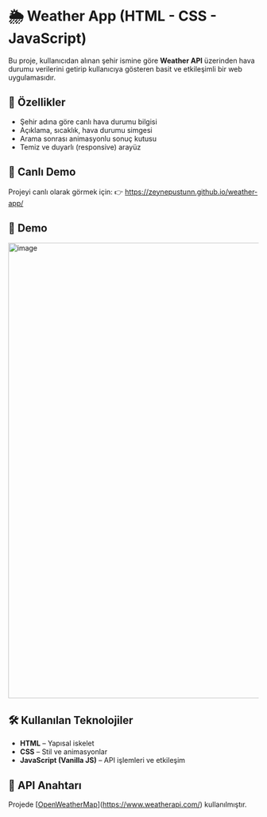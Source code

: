 # 🌦️ Weather App (HTML - CSS - JavaScript)

Bu proje, kullanıcıdan alınan şehir ismine göre **Weather API** üzerinden hava durumu verilerini getirip kullanıcıya gösteren basit ve etkileşimli bir web uygulamasıdır.

## 🚀 Özellikler

- Şehir adına göre canlı hava durumu bilgisi
- Açıklama, sıcaklık, hava durumu simgesi
- Arama sonrası animasyonlu sonuç kutusu
- Temiz ve duyarlı (responsive) arayüz

## 🔗 Canlı Demo

Projeyi canlı olarak görmek için:
👉 https://zeynepustunn.github.io/weather-app/

## 🎥 Demo
<img width="1908" height="916" alt="image" src="https://github.com/user-attachments/assets/1bb9b1db-3520-4734-a4f8-3e3293014d2a" />

## 🛠️ Kullanılan Teknolojiler

- **HTML** – Yapısal iskelet
- **CSS** – Stil ve animasyonlar
- **JavaScript (Vanilla JS)** – API işlemleri ve etkileşim

## 🔑 API Anahtarı

Projede [[OpenWeatherMap](https://openweathermap.org/api)](https://www.weatherapi.com/) kullanılmıştır.
